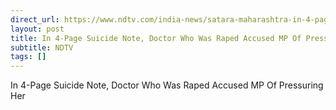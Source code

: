 ```yaml
---
direct_url: https://www.ndtv.com/india-news/satara-maharashtra-in-4-page-suicide-note-doctor-who-was-raped-accused-mp-of-pressuring-her-9511753
layout: post
title: In 4-Page Suicide Note, Doctor Who Was Raped Accused MP Of Pressuring Her
subtitle: NDTV
tags: []
---
```


In 4-Page Suicide Note, Doctor Who Was Raped Accused MP Of Pressuring Her
